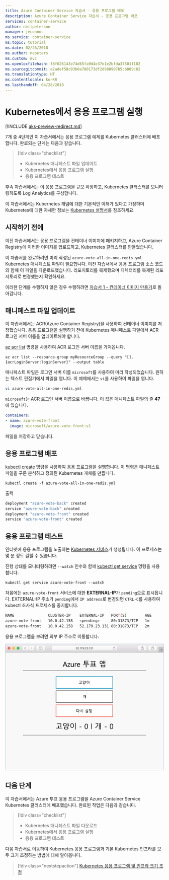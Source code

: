 ```yaml
---
title: Azure Container Service 자습서 - 응용 프로그램 배포
description: Azure Container Service 자습서 - 응용 프로그램 배포
services: container-service
author: neilpeterson
manager: jeconnoc
ms.service: container-service
ms.topic: tutorial
ms.date: 02/26/2018
ms.author: nepeters
ms.custom: mvc
ms.openlocfilehash: f8f626143e74d65fa9d4e37e1e2bfda37501f102
ms.sourcegitcommit: e2adef58c03b0a780173df2d988907b5cb809c82
ms.translationtype: HT
ms.contentlocale: ko-KR
ms.lasthandoff: 04/28/2018
---
```

# <a name="run-applications-in-kubernetes"></a>Kubernetes에서 응용 프로그램 실행

[!INCLUDE [aks-preview-redirect.md](../../../includes/aks-preview-redirect.md)]

7개 중 4단계인 이 자습서에서는 응용 프로그램 예제를 Kubernetes 클러스터에 배포합니다. 완료되는 단계는 다음과 같습니다.

> [!div class="checklist"]
> * Kubernetes 매니페스트 파일 업데이트
> * Kubernetes에서 응용 프로그램 실행
> * 응용 프로그램 테스트

후속 자습서에서는 이 응용 프로그램을 규모 확장하고, Kubernetes 클러스터를 모니터링하도록 Log Analytics를 구성합니다.

이 자습서에서는 Kubernetes 개념에 대한 기본적인 이해가 있다고 가정하며 Kubernetes에 대한 자세한 정보는 [Kubernetes 설명서](https://kubernetes.io/docs/home/)를 참조하세요.

## <a name="before-you-begin"></a>시작하기 전에

이전 자습서에서는 응용 프로그램을 컨테이너 이미지에 패키지하고, Azure Container Registry에 이러한 이미지를 업로드하고, Kubernetes 클러스터를 만들었습니다. 

이 자습서를 완료하려면 미리 작성된 `azure-vote-all-in-one-redis.yml` Kubernetes 매니페스트 파일이 필요합니다. 이전 자습서에서 응용 프로그램 소스 코드와 함께 이 파일을 다운로드했습니다. 리포지토리를 복제했으며 디렉터리를 복제된 리포지토리로 변경했는지 확인하세요.

이러한 단계를 수행하지 않은 경우 수행하려면 [자습서 1 - 컨테이너 이미지 만들기](./container-service-tutorial-kubernetes-prepare-app.md)로 돌아갑니다. 

## <a name="update-manifest-file"></a>매니페스트 파일 업데이트

이 자습서에서는 ACR(Azure Container Registry)을 사용하여 컨테이너 이미지를 저장했습니다. 응용 프로그램을 실행하기 전에 Kubernetes 매니페스트 파일에서 ACR 로그인 서버 이름을 업데이트해야 합니다.

[az acr list](/cli/azure/acr#az_acr_list) 명령을 사용하여 ACR 로그인 서버 이름을 가져옵니다.

```azurecli-interactive
az acr list --resource-group myResourceGroup --query "[].{acrLoginServer:loginServer}" --output table
```

매니페스트 파일은 로그인 서버 이름 `microsoft`를 사용하여 미리 작성되었습니다. 원하는 텍스트 편집기에서 파일을 엽니다. 이 예제에서는 `vi`를 사용하여 파일을 엽니다.

```bash
vi azure-vote-all-in-one-redis.yml
```

`microsoft`는 ACR 로그인 서버 이름으로 바꿉니다. 이 값은 매니페스트 파일의 줄 **47**에 있습니다.

```yaml
containers:
- name: azure-vote-front
  image: microsoft/azure-vote-front:v1
```

파일을 저장하고 닫습니다.

## <a name="deploy-application"></a>응용 프로그램 배포

[kubectl create](https://kubernetes.io/docs/user-guide/kubectl/v1.6/#create) 명령을 사용하여 응용 프로그램을 실행합니다. 이 명령은 매니페스트 파일을 구문 분석하고 정의된 Kubernetes 개체를 만듭니다.

```azurecli-interactive
kubectl create -f azure-vote-all-in-one-redis.yml
```

출력

```bash
deployment "azure-vote-back" created
service "azure-vote-back" created
deployment "azure-vote-front" created
service "azure-vote-front" created
```

## <a name="test-application"></a>응용 프로그램 테스트

인터넷에 응용 프로그램을 노출하는 [Kubernetes 서비스](https://kubernetes.io/docs/concepts/services-networking/service/)가 생성됩니다. 이 프로세스는 몇 분 정도 걸릴 수 있습니다. 

진행 상태를 모니터링하려면 `--watch` 인수와 함께 [kubectl get service](https://review.docs.microsoft.com/azure/container-service/container-service-kubernetes-walkthrough?branch=pr-en-us-17681) 명령을 사용합니다.

```azurecli-interactive
kubectl get service azure-vote-front --watch
```

처음에는 `azure-vote-front` 서비스에 대한 **EXTERNAL-IP**가 `pending`으로 표시됩니다. EXTERNAL-IP 주소가 `pending`에서 `IP address`로 변경되면 `CTRL-C`를 사용하여 kubectl 조사식 프로세스를 중지합니다.

```bash
NAME               CLUSTER-IP    EXTERNAL-IP   PORT(S)        AGE
azure-vote-front   10.0.42.158   <pending>     80:31873/TCP   1m
azure-vote-front   10.0.42.158   52.179.23.131 80:31873/TCP   2m
```

응용 프로그램을 보려면 외부 IP 주소로 이동합니다.

![Azure의 Kubernetes 클러스터 이미지](media/container-service-kubernetes-tutorials/azure-vote.png)

## <a name="next-steps"></a>다음 단계

이 자습서에서는 Azure 투표 응용 프로그램을 Azure Container Service Kubernetes 클러스터에 배포했습니다. 완료된 작업은 다음과 같습니다.  

> [!div class="checklist"]
> * Kubernetes 매니페스트 파일 다운로드
> * Kubernetes에서 응용 프로그램 실행
> * 응용 프로그램 테스트

다음 자습서로 이동하여 Kubernetes 응용 프로그램과 기본 Kubernetes 인프라를 모두 크기 조정하는 방법에 대해 알아봅니다. 

> [!div class="nextstepaction"]
> [Kubernetes 응용 프로그램 및 인프라 크기 조정](./container-service-tutorial-kubernetes-scale.md)